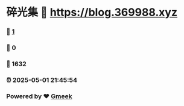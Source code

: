 # 碎光集 :link: https://blog.369988.xyz 
### :page_facing_up: [1](https://blog.369988.xyz/tag.html) 
### :speech_balloon: 0 
### :hibiscus: 1632 
### :alarm_clock: 2025-05-01 21:45:54 
### Powered by :heart: [Gmeek](https://github.com/Meekdai/Gmeek)
